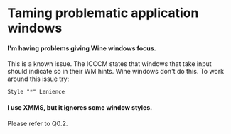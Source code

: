 Taming problematic application windows
======================================

#### I'm having problems giving Wine windows focus.

  This is a known issue.  The ICCCM states that windows that take
  input should indicate so in their WM hints.  Wine windows don't do
  this.  To work around this issue try:

    Style "*" Lenience

#### I use XMMS, but it ignores some window styles.

  Please refer to Q0.2.



